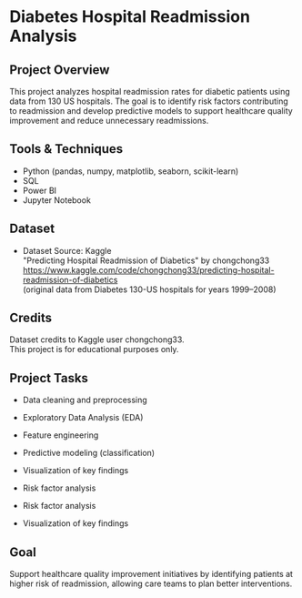 # Diabetes Hospital Readmission Analysis

## Project Overview

This project analyzes hospital readmission rates for diabetic patients using data from 130 US hospitals. The goal is to identify risk factors contributing to readmission and develop predictive models to support healthcare quality improvement and reduce unnecessary readmissions.

## Tools & Techniques

- Python (pandas, numpy, matplotlib, seaborn, scikit-learn)
- SQL
- Power BI
- Jupyter Notebook

## Dataset

- Dataset Source: Kaggle  
  "Predicting Hospital Readmission of Diabetics" by chongchong33  
  https://www.kaggle.com/code/chongchong33/predicting-hospital-readmission-of-diabetics  
  (original data from Diabetes 130-US hospitals for years 1999–2008)

## Credits

Dataset credits to Kaggle user chongchong33.  
This project is for educational purposes only.

## Project Tasks

- Data cleaning and preprocessing
- Exploratory Data Analysis (EDA)
- Feature engineering
- Predictive modeling (classification)
- Visualization of key findings
- Risk factor analysis

- Risk factor analysis
- Visualization of key findings

## Goal

Support healthcare quality improvement initiatives by identifying patients at higher risk of readmission, allowing care teams to plan better interventions.
